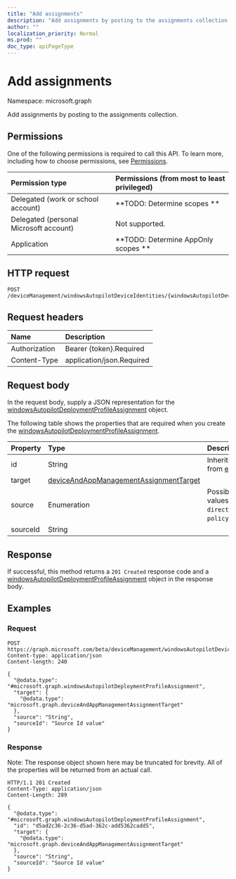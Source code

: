 ```yaml
---
title: "Add assignments"
description: "Add assignments by posting to the assignments collection."
author: ""
localization_priority: Normal
ms.prod: ""
doc_type: apiPageType
---
```


# Add assignments

Namespace: microsoft.graph

Add assignments by posting to the assignments collection.

## Permissions
One of the following permissions is required to call this API. To learn more, including how to choose permissions, see [Permissions](/concepts/permissions-reference.md).

|Permission type|Permissions (from most to least privileged)|
|:---|:---|
|Delegated (work or school account)|**TODO: Determine scopes **|
|Delegated (personal Microsoft account)|Not supported.|
|Application|**TODO: Determine AppOnly scopes **|

## HTTP request
<!-- {
  "blockType": "ignored"
}
-->
``` http
POST /deviceManagement/windowsAutopilotDeviceIdentities/{windowsAutopilotDeviceIdentityId}/deploymentProfile/assignments/$ref
```

## Request headers
|Name|Description|
|:---|:---|
|Authorization|Bearer {token}.Required|
|Content-Type|application/json.Required|

## Request body
In the request body, supply a JSON representation for the [windowsAutopilotDeploymentProfileAssignment](../resources/windowsautopilotdeploymentprofileassignment.md) object.

The following table shows the properties that are required when you create the [windowsAutopilotDeploymentProfileAssignment](../resources/windowsautopilotdeploymentprofileassignment.md).

|Property|Type|Description|
|:---|:---|:---|
|id|String| Inherited from [entity](../resources/entity.md)|
|target|[deviceAndAppManagementAssignmentTarget](../resources/deviceandappmanagementassignmenttarget.md)||
|source|Enumeration| Possible values are: `direct`, `policySets`.|
|sourceId|String||



## Response
If successful, this method returns a `201 Created` response code and a [windowsAutopilotDeploymentProfileAssignment](../resources/windowsautopilotdeploymentprofileassignment.md) object in the response body.

## Examples

### Request
<!-- {
  "blockType": "request",
  "name": "create_windowsautopilotdeploymentprofileassignment_from_"
}
-->
``` http
POST https://graph.microsoft.com/beta/deviceManagement/windowsAutopilotDeviceIdentities/{windowsAutopilotDeviceIdentityId}/deploymentProfile/assignments
Content-type: application/json
Content-length: 240

{
  "@odata.type": "#microsoft.graph.windowsAutopilotDeploymentProfileAssignment",
  "target": {
    "@odata.type": "microsoft.graph.deviceAndAppManagementAssignmentTarget"
  },
  "source": "String",
  "sourceId": "Source Id value"
}
```

### Response
Note: The response object shown here may be truncated for brevity. All of the properties will be returned from an actual call.
<!-- {
  "blockType": "response",
  "truncated": true,
  "@odata.type": "microsoft.graph.windowsautopilotdeploymentprofileassignment"
}
-->
``` http
HTTP/1.1 201 Created
Content-Type: application/json
Content-Length: 289

{
  "@odata.type": "#microsoft.graph.windowsAutopilotDeploymentProfileAssignment",
  "id": "d5ad2c36-2c36-d5ad-362c-add5362cadd5",
  "target": {
    "@odata.type": "microsoft.graph.deviceAndAppManagementAssignmentTarget"
  },
  "source": "String",
  "sourceId": "Source Id value"
}
```

